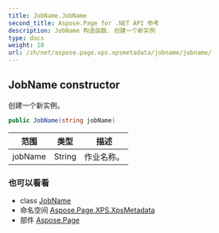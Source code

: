 ```yaml
---
title: JobName.JobName
second_title: Aspose.Page for .NET API 参考
description: JobName 构造函数. 创建一个新实例
type: docs
weight: 10
url: /zh/net/aspose.page.xps.xpsmetadata/jobname/jobname/
---
```

## JobName constructor

创建一个新实例。

```csharp
public JobName(string jobName)
```

| 范围 | 类型 | 描述 |
| --- | --- | --- |
| jobName | String | 作业名称。 |

### 也可以看看

* class [JobName](../)
* 命名空间 [Aspose.Page.XPS.XpsMetadata](../../jobname/)
* 部件 [Aspose.Page](../../../)


